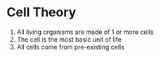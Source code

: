 # Cell Theory
1. All living organisms are made of 1 or more cells
2. The cell is the most basic unit of life
3. All cells come from pre-existing cells